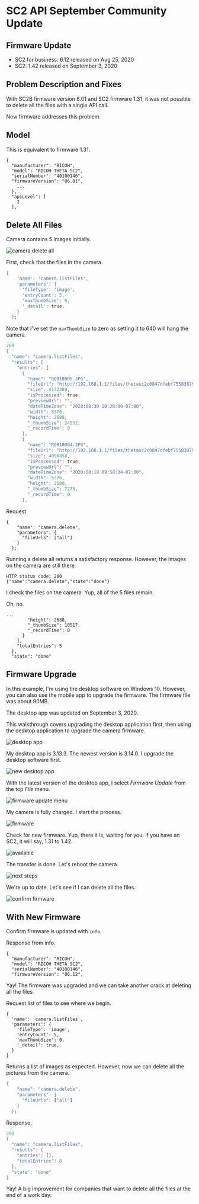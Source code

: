 # SC2 API September Community Update

## Firmware Update

* SC2 for business: 6.12 released on Aug 25, 2020
* SC2: 1.42 released on September 3, 2020

## Problem Description and Fixes

With SC2B firmware version 6.01 and SC2 firmware 1.31, it was
not possible to delete all the files  with a single API call.  

New firmware addresses this problem. 

## Model

This is equivalent to firmware 1.31.

```
{
  "manufacturer": "RICOH",
  "model": "RICOH THETA SC2",
  "serialNumber": "40100146",
  "firmwareVersion": "06.01",
    ...
  },
  "apiLevel": [
    2
  ],
```

## Delete All Files

Camera contains 5 images initially.

![camera delete all](doc/images/delete.png)

First, check that the files in the camera.

```dart
{
    'name': 'camera.listFiles',
    'parameters': {
      'fileType': 'image',
      'entryCount': 5,
      'maxThumbSize': 0,
      '_detail': true,
    }
  };
```

Note that I've set the `maxThumbSize` to zero as setting it to 640 will hang the camera.

```dart
200
{
  "name": "camera.listFiles",
  "results": {
    "entries": [
      {
        "name": "R0010005.JPG",
        "fileUrl": "http://192.168.1.1/files/thetasc2c0847dfebf755838793d3c13/100RICOH/R0010005.JPG",
        "size": 4172209,
        "isProcessed": true,
        "previewUrl": "",
        "dateTimeZone": "2020:08:30 10:28:00-07:00",
        "width": 5376,
        "height": 2688,
        "_thumbSize": 24532,
        "_recordTime": 0
      },
      {
        "name": "R0010004.JPG",
        "fileUrl": "http://192.168.1.1/files/thetasc2c0847dfebf755838793d3c13/100RICOH/R0010004.JPG",
        "size": 4098858,
        "isProcessed": true,
        "previewUrl": "",
        "dateTimeZone": "2020:08:19 09:58:34-07:00",
        "width": 5376,
        "height": 2688,
        "_thumbSize": 7275,
        "_recordTime": 0
      },
```


Request

```
{
    "name": "camera.delete",
    "parameters": {
      "fileUrls": ["all"]
    }
  };
```
Running a delete all returns a satisfactory response.
However, the images on the camera are still there. 

```
HTTP status code: 200
{"name":"camera.delete","state":"done"}
```

I check the files on the camera.  Yup, all of the 5 files remain.

Oh, no.

```
...
        "height": 2688,
        "_thumbSize": 10517,
        "_recordTime": 0
      }
    ],
    "totalEntries": 5
  },
  "state": "done"
  ```

## Firmware Upgrade

In this example, I'm using the desktop software on Windows 10.
However, you can also use the mobile app to upgrade the firmware.
The firmware file was about 90MB.

The desktop app was updated on September 3, 2020.

This walkthrough covers upgrading the desktop application first,
then using the desktop application to upgrade the camera firmware.

![desktop app](doc/images/desktop_app.png)

My desktop app is 3.13.3.  The newest version is 3.14.0.  I upgrade the desktop software first.

![new desktop app](doc/images/new_desktop_app.png)

With the latest version of the desktop app, I select _Firmware Update_ from the top _File_ menu.

![firmware update menu](doc/images/firmware_update_menu.png)

My camera is fully charged.  I start the process. 

![firmware](doc/images/02_firmware.png)

Check for new firmware.  Yup, there it is, waiting for you.  If you have an SC2, it will say, 1.31 to 1.42. 

![available](doc/images/03_firmware_available.png)

The transfer is done.  Let's reboot the camera.

![next steps](doc/images/04_firmware_next_steps.png)

We're up to date. Let's see if I can delete all the files.

![confirm firmware](doc/images/05_firmware_up_to_date.png)

## With New Firmware

Confirm firmware is updated with `info`.

Response from info.

```
{
  "manufacturer": "RICOH",
  "model": "RICOH THETA SC2",
  "serialNumber": "40100146",
  "firmwareVersion": "06.12",
```

Yay!  The firmware was upgraded and we can take another
crack at deleting all the files. 

Request list of files to see where we begin. 

```
{
  'name': 'camera.listFiles',
  'parameters': {
    'fileType': 'image',
    'entryCount': 5,
    'maxThumbSize': 0,
    '_detail': true,
  }
}
```

Returns a list of images as expected.  However, now we can
delete all the pictures from the camera.

```dart
{
    "name": "camera.delete",
    "parameters": {
      "fileUrls": ["all"]
    }
  };
```

Response.

```dart
200
{
  "name": "camera.listFiles",
  "results": {
    "entries": [],
    "totalEntries": 0
  },
  "state": "done"
}
```

Yay!  A big improvement for companies that want to delete all the files
at the end of a work day.